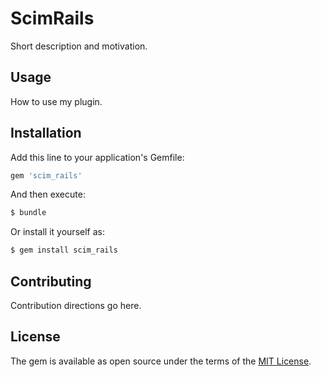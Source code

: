 # ScimRails
Short description and motivation.

## Usage
How to use my plugin.

## Installation
Add this line to your application's Gemfile:

```ruby
gem 'scim_rails'
```

And then execute:
```bash
$ bundle
```

Or install it yourself as:
```bash
$ gem install scim_rails
```

## Contributing
Contribution directions go here.

## License
The gem is available as open source under the terms of the [MIT License](http://opensource.org/licenses/MIT).
